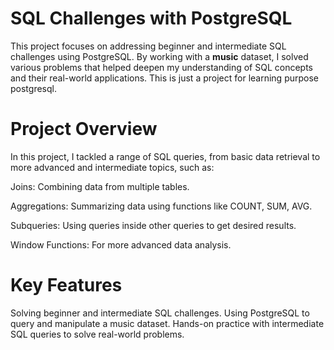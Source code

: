 # SQL Challenges with PostgreSQL
This project focuses on addressing beginner and intermediate SQL challenges using PostgreSQL. By working with a **music** dataset, I solved various problems that helped deepen my understanding of SQL concepts and their real-world applications. This is just a project for learning purpose postgresql.

# Project Overview
In this project, I tackled a range of SQL queries, from basic data retrieval to more advanced and intermediate topics, such as:

Joins: Combining data from multiple tables.

Aggregations: Summarizing data using functions like COUNT, SUM, AVG.

Subqueries: Using queries inside other queries to get desired results.

Window Functions: For more advanced data analysis.

# Key Features

Solving beginner and intermediate SQL challenges.
Using PostgreSQL to query and manipulate a music dataset.
Hands-on practice with intermediate SQL queries to solve real-world problems.

